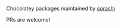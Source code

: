 Chocolatey packages maintained by [sorashi](https://chocolatey.org/profiles/Sorashi)

PRs are welcome!